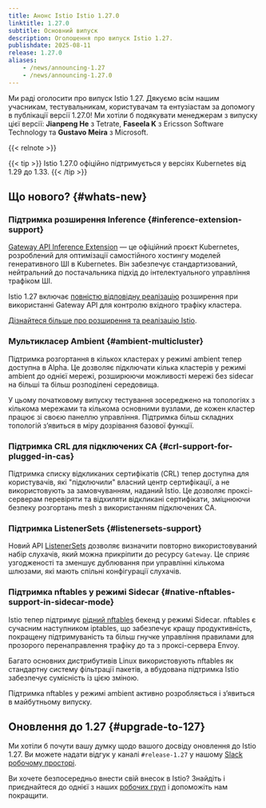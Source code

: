 ```yaml
---
title: Анонс Istio Istio 1.27.0
linktitle: 1.27.0
subtitle: Основний випуск
description: Оголошення про випуск Istio 1.27.
publishdate: 2025-08-11
release: 1.27.0
aliases:
    - /news/announcing-1.27
    - /news/announcing-1.27.0
---
```


Ми раді оголосити про випуск Istio 1.27. Дякуємо всім нашим учасникам, тестувальникам, користувачам та ентузіастам за допомогу в публікації версії 1.27.0! Ми хотіли б подякувати менеджерам з випуску цієї версії: **Jianpeng He** з Tetrate, **Faseela K** з Ericsson Software Technology та **Gustavo Meira** з Microsoft.

{{< relnote >}}

{{< tip >}}
Istio 1.27.0 офіційно підтримується у версіях Kubernetes від 1.29 до 1.33.
{{< /tip >}}

## Що нового? {#whats-new}

### Підтримка розширення Inference {#inference-extension-support}

[Gateway API Inference Extension](https://gateway-api-inference-extension.sigs.k8s.io/) — це офіційний проєкт Kubernetes, розроблений для оптимізації самостійного хостингу моделей генеративного ШІ в Kubernetes. Він забезпечує стандартизований, нейтральний до постачальника підхід до інтелектуального управління трафіком ШІ.

Istio 1.27 включає [повністю відповідну реалізацію](https://gateway-api-inference-extension.sigs.k8s.io/implementations/gateways/#istio) розширення при використанні Gateway API для контролю вхідного трафіку кластера.

[Дізнайтеся більше про розширення та реалізацію Istio](/blog/2025/inference-extension-support/).

### Мультикласер Ambient {#ambient-multicluster}

Підтримка розгортання в кількох кластерах у режимі ambient тепер доступна в Alpha. Це дозволяє підключати кілька кластерів у режимі ambient до однієї мережі, розширюючи можливості мережі без sidecar на більші та більш розподілені середовища.

У цьому початковому випуску тестування зосереджено на топологіях з кількома мережами та кількома основними вузлами, де кожен кластер працює зі своєю панеллю управління. Підтримка більш складних топологій зʼявиться в міру дозрівання базової функції.

### Підтримка CRL для підключених CA {#crl-support-for-plugged-in-cas}

Підтримка списку відкликаних сертифікатів (CRL) тепер доступна для користувачів, які "підключили" власний центр сертифікації, а не використовують за замовчуванням, наданий Istio. Це дозволяє проксі-серверам перевіряти та відхиляти відкликані сертифікати, зміцнюючи безпеку розгортань mesh з використанням підключених CA.

### Підтримка ListenerSets {#listenersets-support}

Новий API [ListenerSets](https://gateway-api.sigs.k8s.io/geps/gep-1713) дозволяє визначити повторно використовуваний набір слухачів, який можна прикріпити до ресурсу `Gateway`. Це сприяє узгодженості та зменшує дублювання при управлінні кількома шлюзами, які мають спільні конфігурації слухачів.

### Підтримка nftables у режимі Sidecar {#native-nftables-support-in-sidecar-mode}

Istio тепер підтримує [рідний nftables](https://github.com/istio/istio/issues/47821) бекенд у режимі Sidecar. nftables є сучасним наступником iptables, що забезпечує кращу продуктивність, покращену підтримуваність та більш гнучке управління правилами для прозорого перенаправлення трафіку до та з проксі-сервера Envoy.

Багато основних дистрибутивів Linux використовують nftables як стандартну систему фільтрації пакетів, а вбудована підтримка Istio забезпечує сумісність із цією зміною.

Підтримка nftables у режимі ambient активно розробляється і зʼявиться в майбутньому випуску.

## Оновлення до 1.27 {#upgrade-to-127}

Ми хотіли б почути вашу думку щодо вашого досвіду оновлення до Istio 1.27. Ви можете надати відгук у каналі `#release-1.27` у нашому [Slack робочому просторі](https://slack.istio.io/).

Ви хочете безпосередньо внести свій внесок в Istio? Знайдіть і приєднайтеся до однієї з наших [робочих груп](https://github.com/istio/community/blob/master/WORKING-GROUPS.md) і допоможіть нам покращити.
